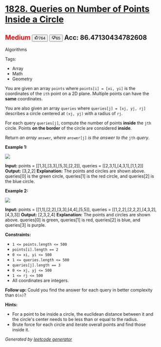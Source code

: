 # [1828. Queries on Number of Points Inside a Circle](https://leetcode.com/problems/queries-on-number-of-points-inside-a-circle/)
<span style="color:red">Medium</span>   <button><svg viewBox="0 0 24 24" width="1em" height="1em" class="icon__1Md2"><path fill-rule="evenodd" d="M7 19v-8H4v8h3zM7 9c0-.55.22-1.05.58-1.41L14.17 1l1.06 1.05c.27.27.44.65.44 1.06l-.03.32L14.69 8H21c1.1 0 2 .9 2 2v2c0 .26-.05.5-.14.73l-3.02 7.05C19.54 20.5 18.83 21 18 21H4a2 2 0 0 1-2-2v-8a2 2 0 0 1 2-2h3zm2 0v10h9l3-7v-2h-9l1.34-5.34L9 9z"></path></svg><span>764</span></button>   <button><svg viewBox="0 0 24 24" width="1em" height="1em" class="icon__1Md2"><path fill-rule="evenodd" d="M17 3v12c0 .55-.22 1.05-.58 1.41L9.83 23l-1.06-1.05c-.27-.27-.44-.65-.44-1.06l.03-.32.95-4.57H3c-1.1 0-2-.9-2-2v-2c0-.26.05-.5.14-.73l3.02-7.05C4.46 3.5 5.17 3 6 3h11zm-2 12V5H6l-3 7v2h9l-1.34 5.34L15 15zm2-2h3V5h-3V3h3a2 2 0 0 1 2 2v8a2 2 0 0 1-2 2h-3v-2z"></path></svg><span>65</span></button>  Acc: 86.47130434782608
---
Algorithms

Tags:
- Array
- Math
- Geometry

You are given an array `points` where `points[i] = [xi, yi]` is the coordinates of the `ith` point on a 2D plane. Multiple points can have the **same** coordinates.

You are also given an array `queries` where `queries[j] = [xj, yj, rj]` describes a circle centered at `(xj, yj)` with a radius of `rj`.

For each query `queries[j]`, compute the number of points **inside** the `jth` circle. Points **on the border** of the circle are considered **inside**.

Return _an array_ `answer`_, where_ `answer[j]` _is the answer to the_ `jth` _query_.

**Example 1:**

![](https://assets.leetcode.com/uploads/2021/03/25/chrome_2021-03-25_22-34-16.png) 


**Input:** points = [[1,3],[3,3],[5,3],[2,2]], queries = [[2,3,1],[4,3,1],[1,1,2]]
**Output:** [3,2,2]
**Explanation:** The points and circles are shown above.
queries[0] is the green circle, queries[1] is the red circle, and queries[2] is the blue circle.

**Example 2:**

![](https://assets.leetcode.com/uploads/2021/03/25/chrome_2021-03-25_22-42-07.png) 


**Input:** points = [[1,1],[2,2],[3,3],[4,4],[5,5]], queries = [[1,2,2],[2,2,2],[4,3,2],[4,3,3]]
**Output:** [2,3,2,4]
**Explanation:** The points and circles are shown above.
queries[0] is green, queries[1] is red, queries[2] is blue, and queries[3] is purple.

**Constraints:**

* `1 <= points.length <= 500`
* `points[i].length == 2`
* `0 <= x​​​​​​i, y​​​​​​i <= 500`
* `1 <= queries.length <= 500`
* `queries[j].length == 3`
* `0 <= xj, yj <= 500`
* `1 <= rj <= 500`
* All coordinates are integers.

**Follow up:** Could you find the answer for each query in better complexity than `O(n)`?

**Hints:**
- For a point to be inside a circle, the euclidean distance between it and the circle's center needs to be less than or equal to the radius.
- Brute force for each circle and iterate overall points and find those inside it.

*Generated by [leetcode generator](https://github.com/unsupo/leetcode)*